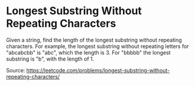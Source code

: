 # Longest Substring Without Repeating Characters 
Given a string, find the length of the longest substring without repeating characters. For example, the longest substring without repeating letters for "abcabcbb" is "abc", which the length is 3. For "bbbbb" the longest substring is "b", with the length of 1.

Source: https://leetcode.com/problems/longest-substring-without-repeating-characters/